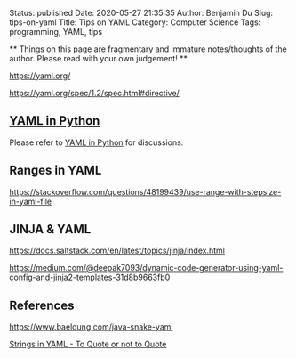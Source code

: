 Status: published
Date: 2020-05-27 21:35:35
Author: Benjamin Du
Slug: tips-on-yaml
Title: Tips on YAML
Category: Computer Science
Tags: programming, YAML, tips

**
Things on this page are fragmentary and immature notes/thoughts of the author.
Please read with your own judgement!
**

https://yaml.org/

https://yaml.org/spec/1.2/spec.html#directive/

## [YAML in Python](http://www.legendu.net/misc/blog/tips-on-pyyaml)
Please refer to 
[YAML in Python](http://www.legendu.net/misc/blog/tips-on-pyyaml)
for discussions.

## Ranges in YAML

https://stackoverflow.com/questions/48199439/use-range-with-stepsize-in-yaml-file


## JINJA & YAML

https://docs.saltstack.com/en/latest/topics/jinja/index.html

https://medium.com/@deepak7093/dynamic-code-generator-using-yaml-config-and-jinja2-templates-31d8b9663fb0


## References

https://www.baeldung.com/java-snake-yaml

[Strings in YAML - To Quote or not to Quote](http://blogs.perl.org/users/tinita/2018/03/strings-in-yaml---to-quote-or-not-to-quote.html)